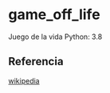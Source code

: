 # game_off_life
Juego de la vida
Python: 3.8

## Referencia
[wikipedia](https://en.wikipedia.org/wiki/Conway%27s_Game_of_Life)